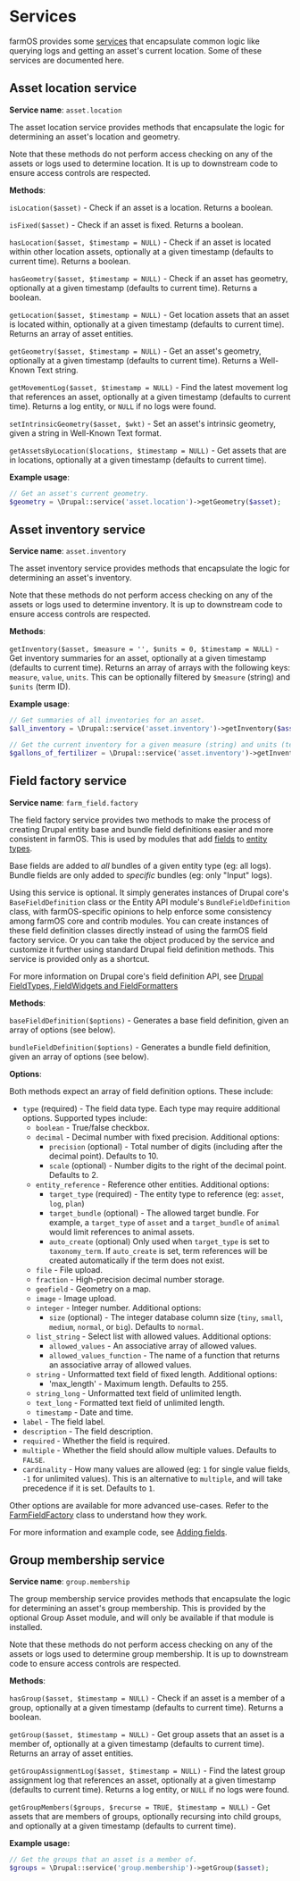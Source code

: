 # Services

farmOS provides some [services](https://symfony.com/doc/current/service_container.html)
that encapsulate common logic like querying logs and getting an asset's current
location. Some of these services are documented here.

## Asset location service

**Service name**: `asset.location`

The asset location service provides methods that encapsulate the logic for
determining an asset's location and geometry.

Note that these methods do not perform access checking on any of the assets or
logs used to determine location. It is up to downstream code to ensure access
controls are respected.

**Methods**:

`isLocation($asset)` - Check if an asset is a location. Returns a boolean.

`isFixed($asset)` - Check if an asset is fixed. Returns a boolean.

`hasLocation($asset, $timestamp = NULL)` - Check if an asset is located within other
location assets, optionally at a given timestamp (defaults to current time).
Returns a boolean.

`hasGeometry($asset, $timestamp = NULL)` - Check if an asset has geometry, optionally
at a given timestamp (defaults to current time). Returns a boolean.

`getLocation($asset, $timestamp = NULL)` - Get location assets that an asset is
located within, optionally at a given timestamp (defaults to current time).
Returns an array of asset entities.

`getGeometry($asset, $timestamp = NULL)` - Get an asset's geometry, optionally at a
given timestamp (defaults to current time). Returns a Well-Known Text string.

`getMovementLog($asset, $timestamp = NULL)` - Find the latest movement log that
references an asset, optionally at a given timestamp (defaults to current
time). Returns a log entity, or `NULL` if no logs were found.

`setIntrinsicGeometry($asset, $wkt)` - Set an asset's intrinsic geometry, given
a string in Well-Known Text format.

`getAssetsByLocation($locations, $timestamp = NULL)` - Get assets that are in
locations, optionally at a given timestamp (defaults to current time).

**Example usage**:

```php
// Get an asset's current geometry.
$geometry = \Drupal::service('asset.location')->getGeometry($asset);
```

## Asset inventory service

**Service name**: `asset.inventory`

The asset inventory service provides methods that encapsulate the logic for
determining an asset's inventory.

Note that these methods do not perform access checking on any of the assets or
logs used to determine inventory. It is up to downstream code to ensure access
controls are respected.

**Methods**:

`getInventory($asset, $measure = '', $units = 0, $timestamp = NULL)` - Get
inventory summaries for an asset, optionally at a given timestamp (defaults
to current time). Returns an array of arrays with the following keys:
`measure`, `value`, `units`. This can be optionally filtered by `$measure`
(string) and `$units` (term ID).

**Example usage**:

```php
// Get summaries of all inventories for an asset.
$all_inventory = \Drupal::service('asset.inventory')->getInventory($asset);

// Get the current inventory for a given measure (string) and units (term id).
$gallons_of_fertilizer = \Drupal::service('asset.inventory')->getInventory($asset, 'volume', 123);
```

## Field factory service

**Service name**: `farm_field.factory`

The field factory service provides two methods to make the process of creating
Drupal entity base and bundle field definitions easier and more consistent in
farmOS. This is used by modules that add [fields](/development/module/fields)
to [entity types](/development/module/entities).

Base fields are added to *all* bundles of a given entity type (eg: all logs).
Bundle fields are only added to *specific* bundles (eg: only "Input" logs).

Using this service is optional. It simply generates instances of Drupal core's
`BaseFieldDefinition` class or the Entity API module's `BundleFieldDefinition`
class, with farmOS-specific opinions to help enforce some consistency among
farmOS core and contrib modules. You can create instances of these field
definition classes directly instead of using the farmOS field factory service.
Or you can take the object produced by the service and customize it further
using standard Drupal field definition methods. This service is provided only
as a shortcut.

For more information on Drupal core's field definition API, see
[Drupal FieldTypes, FieldWidgets and FieldFormatters](https://www.drupal.org/docs/drupal-apis/entity-api/fieldtypes-fieldwidgets-and-fieldformatters)

**Methods**:

`baseFieldDefinition($options)` - Generates a base field definition, given an
array of options (see below).

`bundleFieldDefinition($options)` - Generates a bundle field definition, given
an array of options (see below).

**Options**:

Both methods expect an array of field definition options. These include:

- `type` (required) - The field data type. Each type may require additional
  options. Supported types include:
    - `boolean` - True/false checkbox.
    - `decimal` - Decimal number with fixed precision. Additional options:
        - `precision` (optional) - Total number of digits (including after the
          decimal point). Defaults to 10.
        - `scale` (optional) - Number digits to the right of the decimal point.
          Defaults to 2.
    - `entity_reference` - Reference other entities. Additional options:
        - `target_type` (required) - The entity type to reference (eg: `asset`,
          `log`, `plan`)
        - `target_bundle` (optional) - The allowed target bundle. For example,
          a `target_type` of `asset` and a `target_bundle` of `animal` would
          limit references to animal assets.
        - `auto_create` (optional) Only used when `target_type` is set to
          `taxonomy_term`. If `auto_create` is set, term references will be
          created automatically if the term does not exist.
    - `file` - File upload.
    - `fraction` - High-precision decimal number storage.
    - `geofield` - Geometry on a map.
    - `image` - Image upload.
    - `integer` - Integer number. Additional options:
        - `size` (optional) - The integer database column size (`tiny`,
          `small`, `medium`, `normal`, or `big`). Defaults to `normal`.
    - `list_string` - Select list with allowed values. Additional options:
        - `allowed_values` - An associative array of allowed values.
        - `allowed_values_function` - The name of a function that returns an
          associative array of allowed values.
    - `string` - Unformatted text field of fixed length. Additional options:
        - 'max_length' - Maximum length. Defaults to 255.
    - `string_long` - Unformatted text field of unlimited length.
    - `text_long` - Formatted text field of unlimited length.
    - `timestamp` - Date and time.
- `label` - The field label.
- `description` - The field description.
- `required` - Whether the field is required.
- `multiple` - Whether the field should allow multiple values. Defaults to
  `FALSE`.
- `cardinality` - How many values are allowed (eg: `1` for single value
  fields, `-1` for unlimited values). This is an alternative to `multiple`,
  and will take precedence if it is set. Defaults to `1`.

Other options are available for more advanced use-cases. Refer to the
[FarmFieldFactory](https://github.com/farmOS/farmOS/blob/2.x/modules/core/field/src/FarmFieldFactory.php)
class to understand how they work.

For more information and example code, see [Adding fields](/development/module/fields).

## Group membership service

**Service name**: `group.membership`

The group membership service provides methods that encapsulate the logic for
determining an asset's group membership. This is provided by the optional Group
Asset module, and will only be available if that module is installed.

Note that these methods do not perform access checking on any of the assets or
logs used to determine group membership. It is up to downstream code to ensure
access controls are respected.

**Methods**:

`hasGroup($asset, $timestamp = NULL)` - Check if an asset is a member of a group,
optionally at a given timestamp (defaults to current time). Returns a boolean.

`getGroup($asset, $timestamp = NULL)` - Get group assets that an asset is a member
of, optionally at a given timestamp (defaults to current time). Returns an
array of asset entities.

`getGroupAssignmentLog($asset, $timestamp = NULL)` - Find the latest group
assignment log that references an asset, optionally at a given timestamp
(defaults to current time). Returns a log entity, or `NULL` if no logs were
found.

`getGroupMembers($groups, $recurse = TRUE, $timestamp = NULL)` - Get assets that
are members of groups, optionally recursing into child groups, and optionally
at a given timestamp (defaults to current time).

**Example usage:**

```php
// Get the groups that an asset is a member of.
$groups = \Drupal::service('group.membership')->getGroup($asset);
```
